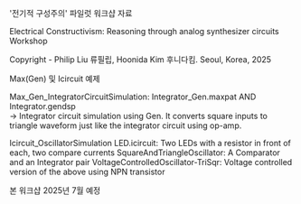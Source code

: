 '전기적 구성주의' 파일럿 워크샵 자료

Electrical Constructivism: Reasoning through analog synthesizer circuits Workshop 

Copyright - Philip Liu 류필립, Hoonida Kim 후니다킴.
Seoul, Korea, 2025

Max(Gen) 및 Icircuit 예제


Max_Gen_IntegratorCircuitSimulation: 
  Integrator_Gen.maxpat AND Integrator.gendsp  
  -> Integrator circuit simulation using Gen. It converts square inputs to triangle waveform just like the integrator circuit using op-amp.

Icircuit_OscillatorSimulation
  LED.icircuit: Two LEDs with a resistor in front of each, two compare currents
  SquareAndTriangleOscillator: A Comparator and an Integrator pair
  VoltageControlledOscillator-TriSqr: Voltage controlled version of the above using NPN transistor

본 워크샵 2025년 7월 예정

